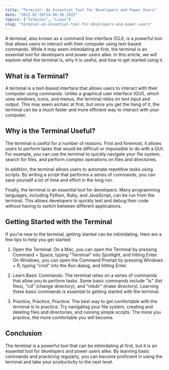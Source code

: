 ```yaml
---
title: "Terminal: An Essential Tool for Developers and Power Users"
date: "2023-02-26T14:46:36.192Z"
topics: ["Terminal", "Linux"]
slug: "terminal-an-essential-tool-for-developers-and-power-users"
---
```


A terminal, also known as a command line interface (CLI), is a powerful tool that allows users to interact with their computer using text-based commands. While it may seem intimidating at first, the terminal is an essential tool for developers and power users alike. In this article, we will explore what the terminal is, why it is useful, and how to get started using it.

## What is a Terminal?

A terminal is a text-based interface that allows users to interact with their computer using commands. Unlike a graphical user interface (GUI), which uses windows, icons, and menus, the terminal relies on text input and output. This may seem archaic at first, but once you get the hang of it, the terminal can be a much faster and more efficient way to interact with your computer.

## Why is the Terminal Useful?

The terminal is useful for a number of reasons. First and foremost, it allows users to perform tasks that would be difficult or impossible to do with a GUI. For example, you can use the terminal to quickly navigate your file system, search for files, and perform complex operations on files and directories.

In addition, the terminal allows users to automate repetitive tasks using scripts. By writing a script that performs a series of commands, you can save yourself a lot of time and effort in the long run.

Finally, the terminal is an essential tool for developers. Many programming languages, including Python, Ruby, and JavaScript, can be run from the terminal. This allows developers to quickly test and debug their code without having to switch between different applications.

## Getting Started with the Terminal

If you're new to the terminal, getting started can be intimidating. Here are a few tips to help you get started:

1. Open the Terminal: On a Mac, you can open the Terminal by pressing Command + Space, typing "Terminal" into Spotlight, and hitting Enter. On Windows, you can open the Command Prompt by pressing Windows + R, typing "cmd" into the Run dialog, and hitting Enter.

2. Learn Basic Commands: The terminal relies on a series of commands that allow you to perform tasks. Some basic commands include "ls" (list files), "cd" (change directory), and "mkdir" (make directory). Learning these basic commands is essential to getting started with the terminal.

3. Practice, Practice, Practice: The best way to get comfortable with the terminal is to practice. Try navigating your file system, creating and deleting files and directories, and running simple scripts. The more you practice, the more comfortable you will become.

## Conclusion

The terminal is a powerful tool that can be intimidating at first, but it is an essential tool for developers and power users alike. By learning basic commands and practicing regularly, you can become proficient in using the terminal and take your productivity to the next level.
